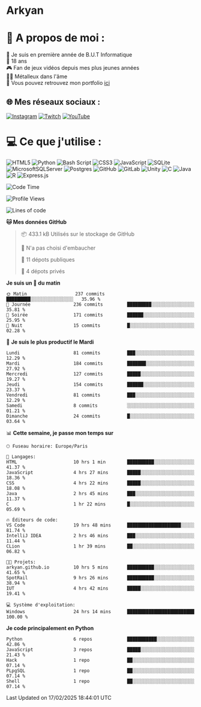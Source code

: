 # Arkyan
 # 💫 A propos de moi :
📖 Je suis en première année de B.U.T Informatique  
🎂 18 ans  
🎮 Fan de jeux vidéos depuis mes plus jeunes années  
🤘🏻 Métalleux dans l'âme  
📕 Vous pouvez retrouvez mon portfolio [ici](https://arkyanportfolio.netlify.app/)

## 🌐 Mes réseaux sociaux :
[![Instagram](https://img.shields.io/badge/Instagram-%23E4405F.svg?logo=Instagram&logoColor=white)](https://instagram.com/arkyan25) [![Twitch](https://img.shields.io/badge/Twitch-%239146FF.svg?logo=Twitch&logoColor=white)](https://twitch.tv/arkyan_) [![YouTube](https://img.shields.io/badge/YouTube-%23FF0000.svg?logo=YouTube&logoColor=white)](https://youtube.com/@arkyan_) 

# 💻 Ce que j'utilise :
![HTML5](https://img.shields.io/badge/html5-%23E34F26.svg?style=for-the-badge&logo=html5&logoColor=white) ![Python](https://img.shields.io/badge/python-3670A0?style=for-the-badge&logo=python&logoColor=ffdd54) ![Bash Script](https://img.shields.io/badge/bash_script-%23121011.svg?style=for-the-badge&logo=gnu-bash&logoColor=white) ![CSS3](https://img.shields.io/badge/css3-%231572B6.svg?style=for-the-badge&logo=css3&logoColor=white) ![JavaScript](https://img.shields.io/badge/javascript-%23323330.svg?style=for-the-badge&logo=javascript&logoColor=%23F7DF1E) ![SQLite](https://img.shields.io/badge/sqlite-%2307405e.svg?style=for-the-badge&logo=sqlite&logoColor=white) ![MicrosoftSQLServer](https://img.shields.io/badge/Microsoft%20SQL%20Server-CC2927?style=for-the-badge&logo=microsoft%20sql%20server&logoColor=white) ![Postgres](https://img.shields.io/badge/postgres-%23316192.svg?style=for-the-badge&logo=postgresql&logoColor=white) ![GitHub](https://img.shields.io/badge/github-%23121011.svg?style=for-the-badge&logo=github&logoColor=white) ![GitLab](https://img.shields.io/badge/gitlab-%23181717.svg?style=for-the-badge&logo=gitlab&logoColor=white) ![Unity](https://img.shields.io/badge/unity-%23000000.svg?style=for-the-badge&logo=unity&logoColor=white)  ![C](https://img.shields.io/badge/c-%2300599C.svg?style=for-the-badge&logo=c&logoColor=white) ![Java](https://img.shields.io/badge/java-%23ED8B00.svg?style=for-the-badge&logo=openjdk&logoColor=white) ![R](https://img.shields.io/badge/r-%23276DC3.svg?style=for-the-badge&logo=r&logoColor=white) ![Express.js](https://img.shields.io/badge/express.js-%23404d59.svg?style=for-the-badge&logo=express&logoColor=%2361DAFB)

<!--START_SECTION:waka-->
![Code Time](http://img.shields.io/badge/Code%20Time-258%20hrs%2049%20mins-blue)

![Profile Views](http://img.shields.io/badge/Vues%20du%20profil-0-blue)

![Lines of code](https://img.shields.io/badge/Depuis%20Hello%20World%2C%20j%27ai%20%C3%A9crit-5.0%20million%20Lignes%20de%20code-blue)

**🐱 Mes données GitHub** 

> 📦 433.1 kB Utilisés sur le stockage de GitHub 
 > 
> 🚫 N'a pas choisi d'embaucher
 > 
> 📜 11 dépots publiques 
 > 
> 🔑 4 dépots privés 
 > 
**Je suis un 🐤 du matin** 

```text
🌞 Matin                  237 commits         █████████░░░░░░░░░░░░░░░░   35.96 % 
🌆 Journée                236 commits         █████████░░░░░░░░░░░░░░░░   35.81 % 
🌃 Soirée                 171 commits         ██████░░░░░░░░░░░░░░░░░░░   25.95 % 
🌙 Nuit                   15 commits          █░░░░░░░░░░░░░░░░░░░░░░░░   02.28 % 
```
📅 **Je suis le plus productif le Mardi** 

```text
Lundi                    81 commits          ███░░░░░░░░░░░░░░░░░░░░░░   12.29 % 
Mardi                    184 commits         ███████░░░░░░░░░░░░░░░░░░   27.92 % 
Mercredi                 127 commits         █████░░░░░░░░░░░░░░░░░░░░   19.27 % 
Jeudi                    154 commits         ██████░░░░░░░░░░░░░░░░░░░   23.37 % 
Vendredi                 81 commits          ███░░░░░░░░░░░░░░░░░░░░░░   12.29 % 
Samedi                   8 commits           ░░░░░░░░░░░░░░░░░░░░░░░░░   01.21 % 
Dimanche                 24 commits          █░░░░░░░░░░░░░░░░░░░░░░░░   03.64 % 
```


📊 **Cette semaine, je passe mon temps sur** 

```text
🕑︎ Fuseau horaire: Europe/Paris

💬 Langages: 
HTML                     10 hrs 1 min        ██████████░░░░░░░░░░░░░░░   41.37 % 
JavaScript               4 hrs 27 mins       █████░░░░░░░░░░░░░░░░░░░░   18.36 % 
CSS                      4 hrs 22 mins       █████░░░░░░░░░░░░░░░░░░░░   18.08 % 
Java                     2 hrs 45 mins       ███░░░░░░░░░░░░░░░░░░░░░░   11.37 % 
C                        1 hr 22 mins        █░░░░░░░░░░░░░░░░░░░░░░░░   05.69 % 

🔥 Éditeurs de code: 
VS Code                  19 hrs 48 mins      ████████████████████░░░░░   81.74 % 
IntelliJ IDEA            2 hrs 46 mins       ███░░░░░░░░░░░░░░░░░░░░░░   11.44 % 
CLion                    1 hr 39 mins        ██░░░░░░░░░░░░░░░░░░░░░░░   06.82 % 

🐱‍💻 Projets: 
arkyan.github.io         10 hrs 5 mins       ██████████░░░░░░░░░░░░░░░   41.65 % 
SpotRail                 9 hrs 26 mins       ██████████░░░░░░░░░░░░░░░   38.94 % 
IUT                      4 hrs 42 mins       █████░░░░░░░░░░░░░░░░░░░░   19.41 % 

💻 Système d'exploitation: 
Windows                  24 hrs 14 mins      █████████████████████████   100.00 % 
```

**Je code principalement en Python** 

```text
Python                   6 repos             ███████████░░░░░░░░░░░░░░   42.86 % 
JavaScript               3 repos             █████░░░░░░░░░░░░░░░░░░░░   21.43 % 
Hack                     1 repo              ██░░░░░░░░░░░░░░░░░░░░░░░   07.14 % 
PLpgSQL                  1 repo              ██░░░░░░░░░░░░░░░░░░░░░░░   07.14 % 
Shell                    1 repo              ██░░░░░░░░░░░░░░░░░░░░░░░   07.14 % 
```




 Last Updated on 17/02/2025 18:44:01 UTC
<!--END_SECTION:waka-->

<!--START_SECTION:SHOW_PROJECTS-->
<!--END_SECTION:SHOW_PROJECTS-->

<!--START_SECTION:SHOW_LINES_OF_CODE-->
<!--END_SECTION:SHOW_LINES_OF_CODE-->

<!--START_SECTION:SHOW_TOTAL_CODE_TIME-->
<!--END_SECTION:SHOW_TOTAL_CODE_TIME-->

<!--START_SECTION:SHOW_PROFILE_VIEWS-->
<!--END_SECTION:SHOW_PROFILE_VIEWS-->

<!--START_SECTION:SHOW_COMMIT-->
<!--END_SECTION:SHOW_COMMIT-->

<!--START_SECTION:SHOW_DAYS_OF_WEEK-->
<!--END_SECTION:SHOW_DAYS_OF_WEEK-->

<!--START_SECTION:SHOW_LANGUAGE-->
<!--END_SECTION:SHOW_LANGUAGE-->

<!--START_SECTION:SHOW_TIMEZONE-->
<!--END_SECTION:SHOW_TIMEZONE-->

<!--START_SECTION:SHOW_LANGUAGE_PER_REPO-->
<!--END_SECTION:SHOW_LANGUAGE_PER_REPO-->

<!--START_SECTION:SHOW_SHORT_INFO-->
<!--END_SECTION:SHOW_SHORT_INFO-->
